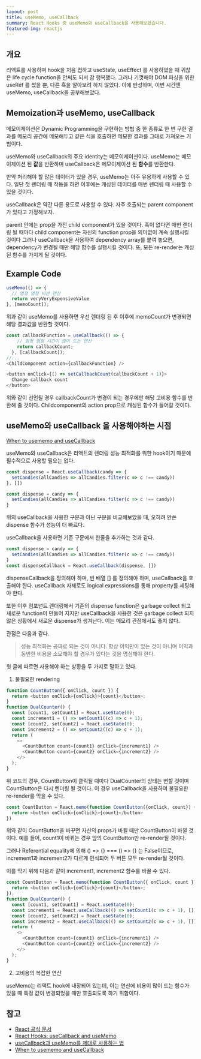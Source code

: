 ```yaml
---
layout: post
title: useMemo, useCallback
summary: React Hooks 중 useMemo와 useCallback을 사용해보았습니다.
featured-img: reactjs
---
```


## 개요

리액트를 사용하며 hook을 처음 접하고 useState, useEffect 를 사용하였을 때 귀찮은 life cycle function을 안써도 되서 참 행복했다. 그러나 기껏해야 DOM 파싱을 위한 useRef 를 썼을 뿐, 다른 훅을 알아보려 하지 않았다. 이에 반성하며, 이번 시간엔 useMemo, useCallback을 공부해보았다.

## Memoization과 useMemo, useCallback

메모이제이션은 Dynamic Programming을 구현하는 방법 중 한 종류로 한 번 구한 결과를 메모리 공간에 메모해두고 같은 식을 호출하면 메모한 결과를 그대로 가져오는 기법이다.

useMemo와 useCallback의 주요 identity는 메모이제이션이다. useMemo는 메모이제이션 된 **값**을 반환하며 useCallback은 메모이제이션 된 **함수**를 반환한다.

만약 처리해야 할 많은 데이터가 있을 경우, useMemo는 아주 유용하게 사용할 수 있다. 일단 첫 렌더링 때 작동을 하면 이후에는 캐싱된 데이터를 매번 렌더링 때 사용할 수 있을 것이다.

useCallback은 약간 다른 용도로 사용할 수 있다. 자주 호출되는 parent component가 있다고 가정해보자.

parent 안에는 prop을 가진 child component가 있을 것이다. 훅이 없다면 매번 랜더링 될 때마다 child component는 자신의 function prop을 의미없이 계속 실행시킬 것이다 그러나 useCallback을 사용하여 dependency array를 붙여 놓으면, dependency가 변경될 때만 해당 함수를 실행시킬 것이다. 또, 모든 re-render는 캐싱된 함수를 가지게 될 것이다.

## Example Code

```js
useMemo(() => {
  // 엄청 엄청 비싼 연산
  return veryVeryExpensiveValue
}, [memoCount]);
```
위과 같이 useMemo를 사용하면 우선 렌더링 된 후 이후에 memoCount가 변경되면 해당 결과값을 반환할 것이다. 

```js
const callbackFunction = useCallback(() => {
    // 엄청 엄청 시간이 많이 드는 연산
    return callbackCount;
  }, [callbackCount]);
//...
<ChildComponent action={callbackFunction} />

<button onClick={() => setCallbackCount(callbackCount + 1)}>
  Change callback count
</button>
```
위와 같이 선언될 경우 callbackCount가 변경이 되는 경우에만 해당 고비용 함수를 반환해 줄 것이다. Childcomponent의 action prop으로 캐싱된 함수가 들어갈 것이다.


## useMemo와 useCallback 을 사용해야하는 시점

[When to usememo and useCallback](https://kentcdodds.com/blog/usememo-and-usecallback/)

useMemo와 useCallback은 리액트의 렌더링 성능 최적화를 위한 hook이기 때문에 필수적으로 사용할 필요는 없다.

```js
const dispense = React.useCallback(candy => {
  setCandies(allCandies => allCandies.filter(c => c !== candy))
}, [])

const dispense = candy => {
  setCandies(allCandies => allCandies.filter(c => c !== candy))
}
```
위의 useCallback을 사용한 구문과 아닌 구문을 비교해보았을 때, 오히려 안쓴 dispense 함수가 성능이 더 빠르다.

useCallback을 사용하면 기존 구문에서 한줄을 추가하는 것과 같다.

```js
const dispense = candy => {
  setCandies(allCandies => allCandies.filter(c => c !== candy))
}
const dispenseCallback = React.useCallback(dispense, [])
```

dispenseCallback을 정의해야 하며, 빈 배열 [] 를 정의해야 하며, useCallback을 호출해야 한다. useCallback 자체로도 logical expressions를 통해 property를 세팅해야 한다.

또한 이후 컴포넌트 렌더링에서 기존의 dispense function은 garbage collect 되고 새로운 function이 만들어 지지만 useCallback을 사용한 것은 garbage collect 되지 않은 상황에서 새로운 dispense가 생겨난다. 이는 메모리 관점에서도 좋지 않다.

관점은 다음과 같다. 

> 성능 최적화는 공짜로 되는 것이 아니다. 항상 이익만이 있는 것이 아니며 이익과 동반한 비용을 소모해야 할 경우가 있다는 것을 명심해야 한다.

윗 글에 따르면 사용해야 하는 상황을 두 가지로 말하고 있다.

1. 불필요한 rendering

```js
function CountButton({ onClick, count }) {
  return <button onClick={onClick}>{count}</button>;
}
function DualCounter() {
  const [count1, setCount1] = React.useState(0);
  const increment1 = () => setCount1((c) => c + 1);
  const [count2, setCount2] = React.useState(0);
  const increment2 = () => setCount2((c) => c + 1);
  return (
    <>
      <CountButton count={count1} onClick={increment1} />
      <CountButton count={count2} onClick={increment2} />
    </>
  );
}
```

위 코드의 경우, CountButton이 클릭될 때마다 DualCounter의 상태는 변할 것이며 CountButton은 다시 렌더링 될 것이다. 이 경우 useCallback을 사용하여 불필요한 re-render를 막을 수 있다.

```js
const CountButton = React.memo(function CountButton({onClick, count}) {
  return <button onClick={onClick}>{count}</button>
})
```
위와 같이 CountButton을 바꾸면 자신의 props가 바뀔 때만 CountButton이 바뀔 것이다. 예를 들어, count1이 바뀌는 경우 앞의 CountButton만 re-render될 것이다.

그러나 Referential equality에 의해 () => {} === () => {} 는 False이므로, increment1과 increment2가 다르게 인식되어 두 버튼 모두 re-render될 것이다.

이를 막기 위해 다음과 같이 increment1, increment2 함수를 바꿀 수 있다.

```js
const CountButton = React.memo(function CountButton({ onClick, count }) {
  return <button onClick={onClick}>{count}</button>;
});
function DualCounter() {
  const [count1, setCount1] = React.useState(0);
  const increment1 = React.useCallback(() => setCount1(c => c + 1), []);
  const [count2, setCount2] = React.useState(0);
  const increment2 = React.useCallback(() => setCount2(c => c + 1), []);
  return (
    <>
      <CountButton count={count1} onClick={increment1} />
      <CountButton count={count2} onClick={increment2} />
    </>
  );
}
```


2. 고비용의 복잡한 연산

useMemo는 리액트 hook에 내장되어 있는데, 이는 연산에 비용이 많이 드는 함수가 있을 때 특정 값이 변경되었을 때만 호출되도록 하기 위함이다. 

## 참고

- [React 공식 문서](https://ko.reactjs.org/docs/hooks-reference.html#usecallback)
- [React Hooks: useCallback and useMemo](https://blog.hackages.io/react-hooks-usecallback-and-usememo-8d5bb2b67231)
- [useCallback과 useMemo를 제대로 사용하는 법](https://atercatus.github.io/react/2020-01-07-useMemo-useCallback)
- [When to usememo and useCallback](https://kentcdodds.com/blog/usememo-and-usecallback/)

